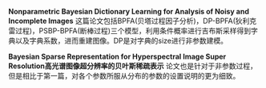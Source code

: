**Nonparametric Bayesian Dictionary Learning for Analysis of Noisy and Incomplete Images**
这篇论文包括BPFA(贝塔过程因子分析)，DP-BPFA(狄利克雷过程)，PSBP-BPFA(断棒过程)三个模型，利用条件概率进行吉布斯采样得到字典以及字典系数，进而重建图像。DP是对字典的size进行非参数建模。

**Bayesian Sparse Representation for Hyperspectral Image Super Resolution高光谱图像超分辨率的贝叶斯稀疏表示**
论文也是针对于非参数过程，但是相比于第一篇，对各个参数所服从分布的参数的设置说明的更为细致。
